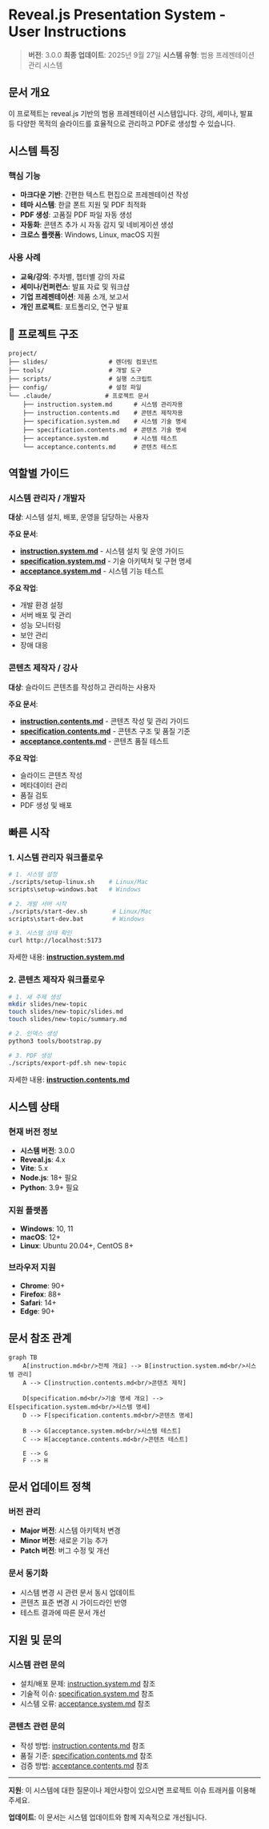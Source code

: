 # Reveal.js Presentation System - User Instructions

> **버전**: 3.0.0
> **최종 업데이트**: 2025년 9월 27일
> **시스템 유형**: 범용 프레젠테이션 관리 시스템

## 문서 개요

이 프로젝트는 reveal.js 기반의 범용 프레젠테이션 시스템입니다. 강의, 세미나, 발표 등 다양한 목적의 슬라이드를 효율적으로 관리하고 PDF로 생성할 수 있습니다.

## 시스템 특징

### 핵심 기능
- **마크다운 기반**: 간편한 텍스트 편집으로 프레젠테이션 작성
- **테마 시스템**: 한글 폰트 지원 및 PDF 최적화
- **PDF 생성**: 고품질 PDF 파일 자동 생성
- **자동화**: 콘텐츠 추가 시 자동 감지 및 네비게이션 생성
- **크로스 플랫폼**: Windows, Linux, macOS 지원

### 사용 사례
- **교육/강의**: 주차별, 챕터별 강의 자료
- **세미나/컨퍼런스**: 발표 자료 및 워크샵
- **기업 프레젠테이션**: 제품 소개, 보고서
- **개인 프로젝트**: 포트폴리오, 연구 발표

## 📂 프로젝트 구조

```
project/
├── slides/                 # 렌더링 컴포넌트
├── tools/                  # 개발 도구
├── scripts/                # 실행 스크립트
├── config/                 # 설정 파일
└── .claude/               # 프로젝트 문서
    ├── instruction.system.md      # 시스템 관리자용
    ├── instruction.contents.md    # 콘텐츠 제작자용
    ├── specification.system.md    # 시스템 기술 명세
    ├── specification.contents.md  # 콘텐츠 기술 명세
    ├── acceptance.system.md       # 시스템 테스트
    └── acceptance.contents.md     # 콘텐츠 테스트
```

## 역할별 가이드

### 시스템 관리자 / 개발자
**대상**: 시스템 설치, 배포, 운영을 담당하는 사용자

**주요 문서**:
- **[instruction.system.md](instruction.system.md)** - 시스템 설치 및 운영 가이드
- **[specification.system.md](specification.system.md)** - 기술 아키텍처 및 구현 명세
- **[acceptance.system.md](acceptance.system.md)** - 시스템 기능 테스트

**주요 작업**:
- 개발 환경 설정
- 서버 배포 및 관리
- 성능 모니터링
- 보안 관리
- 장애 대응

### 콘텐츠 제작자 / 강사
**대상**: 슬라이드 콘텐츠를 작성하고 관리하는 사용자

**주요 문서**:
- **[instruction.contents.md](instruction.contents.md)** - 콘텐츠 작성 및 관리 가이드
- **[specification.contents.md](specification.contents.md)** - 콘텐츠 구조 및 품질 기준
- **[acceptance.contents.md](acceptance.contents.md)** - 콘텐츠 품질 테스트

**주요 작업**:
- 슬라이드 콘텐츠 작성
- 메타데이터 관리
- 품질 검토
- PDF 생성 및 배포

## 빠른 시작

### 1. 시스템 관리자 워크플로우

```bash
# 1. 시스템 설정
./scripts/setup-linux.sh    # Linux/Mac
scripts\setup-windows.bat   # Windows

# 2. 개발 서버 시작
./scripts/start-dev.sh       # Linux/Mac
scripts\start-dev.bat        # Windows

# 3. 시스템 상태 확인
curl http://localhost:5173
```

자세한 내용: **[instruction.system.md](instruction.system.md)**

### 2. 콘텐츠 제작자 워크플로우

```bash
# 1. 새 주제 생성
mkdir slides/new-topic
touch slides/new-topic/slides.md
touch slides/new-topic/summary.md

# 2. 인덱스 생성
python3 tools/bootstrap.py

# 3. PDF 생성
./scripts/export-pdf.sh new-topic
```

자세한 내용: **[instruction.contents.md](instruction.contents.md)**

## 시스템 상태

### 현재 버전 정보
- **시스템 버전**: 3.0.0
- **Reveal.js**: 4.x
- **Vite**: 5.x
- **Node.js**: 18+ 필요
- **Python**: 3.9+ 필요

### 지원 플랫폼
- **Windows**: 10, 11
- **macOS**: 12+
- **Linux**: Ubuntu 20.04+, CentOS 8+

### 브라우저 지원
- **Chrome**: 90+
- **Firefox**: 88+
- **Safari**: 14+
- **Edge**: 90+

## 문서 참조 관계

```mermaid
graph TB
    A[instruction.md<br/>전체 개요] --> B[instruction.system.md<br/>시스템 관리]
    A --> C[instruction.contents.md<br/>콘텐츠 제작]

    D[specification.md<br/>기술 명세 개요] --> E[specification.system.md<br/>시스템 명세]
    D --> F[specification.contents.md<br/>콘텐츠 명세]

    B --> G[acceptance.system.md<br/>시스템 테스트]
    C --> H[acceptance.contents.md<br/>콘텐츠 테스트]

    E --> G
    F --> H
```

## 문서 업데이트 정책

### 버전 관리
- **Major 버전**: 시스템 아키텍처 변경
- **Minor 버전**: 새로운 기능 추가
- **Patch 버전**: 버그 수정 및 개선

### 문서 동기화
- 시스템 변경 시 관련 문서 동시 업데이트
- 콘텐츠 표준 변경 시 가이드라인 반영
- 테스트 결과에 따른 문서 개선

## 지원 및 문의

### 시스템 관련 문의
- 설치/배포 문제: [instruction.system.md](instruction.system.md) 참조
- 기술적 이슈: [specification.system.md](specification.system.md) 참조
- 시스템 오류: [acceptance.system.md](acceptance.system.md) 참조

### 콘텐츠 관련 문의
- 작성 방법: [instruction.contents.md](instruction.contents.md) 참조
- 품질 기준: [specification.contents.md](specification.contents.md) 참조
- 검증 방법: [acceptance.contents.md](acceptance.contents.md) 참조

---

**지원**: 이 시스템에 대한 질문이나 제안사항이 있으시면 프로젝트 이슈 트래커를 이용해 주세요.

**업데이트**: 이 문서는 시스템 업데이트와 함께 지속적으로 개선됩니다.